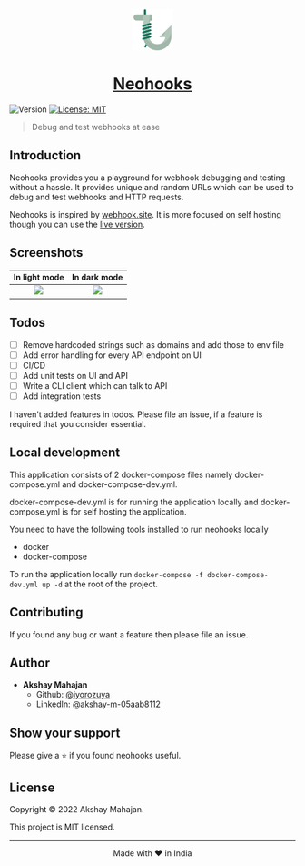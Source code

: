 <div align="center">
  <img src="screenshots/logo.svg" height="72" width="72" />
  <a href="https://neohooks.site" target="_blank">
    <h1>Neohooks</h1>
  </a>
</div>
<p>
  <img alt="Version" src="https://img.shields.io/badge/version-0.5.1-gree.svg?cacheSeconds=2592000" />
  <a href="#" target="_blank">
    <img alt="License: MIT" src="https://img.shields.io/badge/License-MIT-yellow.svg" />
  </a>
</p>

> Debug and test webhooks at ease

## Introduction

Neohooks provides you a playground for webhook debugging and testing without a hassle. It provides unique and random URLs which can be used to debug and test webhooks and HTTP requests.

Neohooks is inspired by [webhook.site](https://webhook.site). It is more focused on self hosting though you can use the [live version](https://neohooks.site).

## Screenshots

In light mode                                                                     |  In dark mode
:--------------------------------------------------------------------------------:|:--------------------------------------------------------------------------------:
![](https://github.com/iyorozuya/neohooks/raw/master/screenshots/light-mode.png)  |  ![](https://github.com/iyorozuya/neohooks/raw/master/screenshots/dark-mode.png)

## Todos

- [ ] Remove hardcoded strings such as domains and add those to env file
- [ ] Add error handling for every API endpoint on UI
- [ ] CI/CD 
- [ ] Add unit tests on UI and API
- [ ] Write a CLI client which can talk to API
- [ ] Add integration tests

I haven't added features in todos. Please file an issue, if a feature is required that you consider essential.

## Local development

This application consists of 2 docker-compose files namely docker-compose.yml and docker-compose-dev.yml.

docker-compose-dev.yml is for running the application locally and docker-compose.yml is for self hosting the application.

You need to have the following tools installed to run neohooks locally
- docker
- docker-compose

To run the application locally run
```docker-compose -f docker-compose-dev.yml up -d```
 at the root of the project.

## Contributing

If you found any bug or want a feature then please file an issue.

## Author

- **Akshay Mahajan**
  - Github: [@iyorozuya](https://github.com/iyorozuya)
  - LinkedIn: [@akshay-m-05aab8112](https://linkedin.com/in/akshay-m-05aab8112)

## Show your support

Please give a ⭐️ if you found neohooks useful.

## License

Copyright © 2022 Akshay Mahajan.

This project is MIT licensed.

<hr />

<p align="center">Made with ❤️ in India</p>
